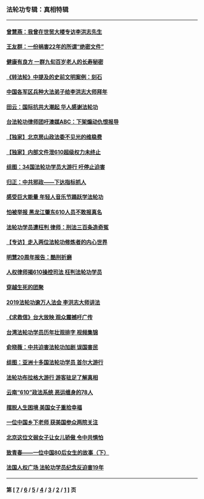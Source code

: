 ### 法轮功专辑：真相特辑
---
#### [曾慧燕：我曾在世贸大楼专访李洪志先生](../../pages/nf4389/n12898729.md?07250430) 
#### [王友群：一份祸害22年的所谓“绝密文件”](../../pages/nf4389/n12871750.md?07250430) 
#### [健康有良方 一群九旬百岁老人的长寿秘密](../../pages/nf4389/n12847475.md?07250430) 
#### [《转法轮》中提及的史前文明案例：刻石](../../pages/nf4389/n12758577.md?07250430) 
#### [中国各军区兵种大法弟子给李洪志大师拜年](../../pages/nf4389/n12750047.md?07250430) 
#### [田云：国际抗共大潮起 华人感谢法轮功](../../pages/nf4389/n12357708.md?07250430) 
#### [台法轮功律师团吁澳媒ABC：下架煽动仇恨报导](../../pages/nf4389/n12279917.md?07250430) 
#### [【独家】北京房山政法委不见光的维稳费](../../pages/nf4389/n12031979.md?07250430) 
#### [【独家】内部文件泄610超级权力未终止](../../pages/nf4389/n12023895.md?07250430) 
#### [组图：34国法轮功学员大游行 吁停止迫害](../../pages/nf4389/n11492658.md?07250430) 
#### [归正：中共邪政——下达指标抓人](../../pages/nf4389/n11474770.md?07250430) 
#### [感受巨大能量 年轻人音乐节踊跃学法轮功](../../pages/nf4389/n11441981.md?07250430) 
#### [怕被举报 黑龙江肇东610人员不敢报真名](../../pages/nf4389/n11436499.md?07250430) 
#### [法轮功学员遭枉判 律师：刑法三百条造奇冤](../../pages/nf4389/n11433943.md?07250430) 
#### [【专访】走入两位法轮功修炼者的内心世界](../../pages/nf4389/n11415623.md?07250430) 
#### [明慧20周年报告：酷刑折磨](../../pages/nf4389/n11387954.md?07250430) 
#### [人权律师揭610操控司法 枉判法轮功学员](../../pages/nf4389/n11313370.md?07250430) 
#### [穿越生死的团聚](../../pages/nf4389/n11258922.md?07250430) 
#### [2019法轮功逾万人法会 李洪志大师讲法](../../pages/nf4389/n11265303.md?07250430) 
#### [《求救信》台大放映 观众震撼吁广传](../../pages/nf4389/n10922251.md?07250430) 
#### [台湾法轮功学员历年壮观排字 视频集锦](../../pages/nf4389/n10878789.md?07250430) 
#### [俞晓薇：中共迫害法轮功加剧 误国害民](../../pages/nf4389/n10859260.md?07250430) 
#### [组图：亚洲十多国法轮功学员 首尔大游行](../../pages/nf4389/n10781149.md?07250430) 
#### [法轮功布拉格大游行 游客驻足了解真相](../../pages/nf4389/n10749360.md?07250430) 
#### [云南“610”政法系统 恶运缠身的78人](../../pages/nf4389/n10747534.md?07250430) 
#### [摆脱人生困境 美国女子重拾幸福](../../pages/nf4389/n10688678.md?07250430) 
#### [一位中国乡下老师 获美国参众两院关注](../../pages/nf4389/n10683927.md?07250430) 
#### [北京这位文弱女子让女儿骄傲 令中共惧怕](../../pages/nf4389/n10668341.md?07250430) 
#### [致青春——一位中国80后女生的故事（下）](../../pages/nf4389/n10642721.md?07250430) 
#### [法国人权广场 法轮功学员纪念反迫害19年](../../pages/nf4389/n10586601.md?07250430) 

---
#### 第 [ [7](./7.md?07250430) / [6](./6.md?07250430) / [5](./5.md?07250430) / [4](./4.md?07250430) / [3](./3.md?07250430) / [2](./2.md?07250430) / [1](./1.md?07250430) ] 页
